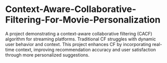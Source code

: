 # Context-Aware-Collaborative-Filtering-For-Movie-Personalization
A project demonstrating a context-aware collaborative filtering (CACF) algorithm for streaming platforms. Traditional CF struggles with dynamic user behavior and context. This project enhances CF by incorporating real-time context, improving recommendation accuracy and user satisfaction through more personalized suggestions.
